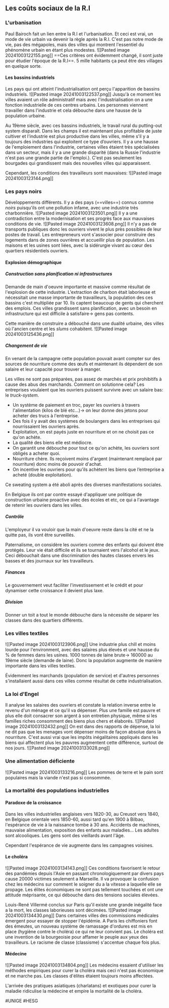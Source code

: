 ## Les coûts sociaux de la R.I
### L'urbanisation
Paul Bairoch fait un lien entre la R.I et l'urbanisation. Et ceci est vrai, un mode de vie urbain va devenir la règle après la R.I. C'est pas notre mode de vie, pas des mégapoles, mais des villes qui montrent l'essentiel du phénomène urbain en étant plus modestes.
![[Pasted image 20241003122155.png]]
==Ces critères ont évidemment changé, il sont juste pour étudier l'époque de la R.I==. 5 mille habitants ça peut être des villages en quelque sorte.
#### Les bassins industriels
Les pays qui ont atteint l'industrialisation ont perçu l'apparition de bassins industriels.
![[Pasted image 20241003122537.png]]
Jusqu'à ce moment les villes avaient un rôle administratif mais avec l'industrialisation on a une fonction industrielle de ces centres urbains. Les personnes viennent travailler dans l'industrie et cela débouche dans une hausse de la population urbaine.

Au 19ème siècle, avec ces bassins industriels, le travail rural du putting-out system disparaît. Dans les champs il est maintenant plus profitable de juste cultiver et l'industrie est plus productive dans les villes, même s'il y a toujours des industries qui exploitent ce type d’ouvriers. Il y a une hausse de l'emploiement dans l'industrie, certaines villes étaient très spécialisées dans un secteur, mais il y a une grande disparité (dans la Russie l'industrie n'est pas une grande partie de l'emploi.). C'est pas seulement les bourgades qui grandissent mais des nouvelles villes qui apparaissent.

Cependant, les conditions des travailleurs sont mauvaises:
![[Pasted image 20241003123144.png]]
### Les pays noirs
Développements différents. Il y a des pays (==villes==) connus comme *noirs* puisqu'ils ont une pollution infame, avec une industrie très charbonnière.
![[Pasted image 20241003123501.png]]
Il y a une contradiction entre la modernisation et ses progrès face aux mauvaises conditions de vie.
![[Pasted image 20241003123608.png]]
Il n'y a pas de transports publiques donc les ouvriers vivent le plus près possibles de leur postes de travail. Les entrepreneurs vont s'associer pour construire des logements dans de zones ouvrières et accueillir plus de population. Les maisons et les usines sont liées, avec la sidérurgie vivant au cœur des quartiers résidentiels ouvriers.
#### Explosion démographique
##### Construction sans planification ni infrastructures
Demande de main d'oeuvre importante et massive comme résultat de l'explosion de cette industrie. L'extraction de charbon était laborieuse et nécessitait une masse importante de travailleurs, la population des ces bassins c'est multipliée par 10. Ils captent beaucoup de gents qui cherchent des emplois. Ces villes grandissent sans planification, avec un besoin en infrastructure qui est difficile à satisfaire-> gens pas contents.

Cette manière de construire a débouché dans une dualité urbaine, des villes où l'ancien centre et les *slums* cohabitent.
![[Pasted image 20241003125436.png]]
##### Changement de vie
En venant de la campagne cette population pouvait avant compter sur des sources de nourriture comme des œufs et maintenant ils dépendent de son salaire et leur capacité pour trouver à manger.

Les villes ne sont pas préparées, pas assez de marchés et prix prohibitifs à cause des abus des marchands. Comment on solutionne cela? Les entreprises voulaient que les ouvriers puissent survivre avec un salaire bas: le *truck-system*.
- Un système de paiement en troc, payer les ouvriers à travers l'alimentation (kilos de blé etc...)-> on leur donne des jetons pour acheter des trucs à l'entreprise.
- Des fois il y avait des systèmes de boulangers dans les entreprises qui nourrissaient les ouvriers après.
- Exploitation, on est payés juste en nourriture et on ne choisit pas ce qu'on achète.
- La qualité des biens elle est médiocre.
- On garantit une débouche pour tout ce qu'on achète, les ouvriers sont obligés a acheter quoi.
- Nourriture chère. Ils reçoivent moins d'argent (maintenant remplacé par nourriture) donc moins de pouvoir d'achat.
- On incentive les ouvriers pour qu'ils achètent les biens que l’entreprise a acheté (double exploitation).

Ce sweating system a été aboli après des diverses manifestations sociales.

En Belgique ils ont par contre essayé d'appliquer une politique de construction urbaine proactive avec des écoles et etc, ce qui a l'avantage de retenir les ouvriers dans les villes.
##### Contrôle
L'employeur il va vouloir que la main d'oeuvre reste dans la cité et ne la quitte pas, ils vont être surveillés.

Paternalisme, on considère les ouvriers comme des enfants qui doivent être protégés. Leur vie était difficile et ils se tournaient vers l'alcohol et le jeux. Ceci débouchait dans une discrimination des hautes classes envers les basses et des journaux sur les travailleurs.
##### Finances
Le gouvernement veut faciliter l'investissement et le crédit et pour dynamiser cette croissance il devient plus laxe.
##### Division
Donner un toit a tout le monde débouche dans la nécessite de séparer les classes dans des quartiers différents.
### Les villes textiles
![[Pasted image 20241003123906.png]]
Une industrie plus chill et moins lourde pour l'environment, avec des salaires plus élevés et une hausse du % de femmes dans les usines. 1000 tonnes de laine brute-> 160000 au 19ème siècle (demande de laine). Donc la population augmente de manière importante dans les villes textiles.

Évidemment les marchands (population de service) et d'autres personnes s'installaient aussi dans ces villes comme résultat de cette industrialisation.
### La loi d'Engel
Il analyse les salaires des ouvriers et constate la relation inverse entre le revenu d'un ménage et ce qu'il va dépenser. Plus une famille est pauvre et plus elle doit consacrer son argent à son entretien physique, même si les familles riches consomment des biens plus chers et élaborés.
![[Pasted image 20241003132432.png]]
On est dans des rapports de dépense, la loi ne dit pas que les menages vont dépenser moins de façon absolue dans la nourriture. C'est aussi vrai que les impôts inégalitaires appliqués dans les biens qui affectent plus les pauvres augmentent cette différence, surtout de nos jours.
![[Pasted image 20241003133028.png]]
### Une alimentation déficiente
![[Pasted image 20241003133216.png]]
Les pommes de terre et le pain sont populaires mais la viande n'est pas si consommée.
### La mortalité des populations industrielles
#### Paradoxe de la croissance
Dans les villes industrielles anglaises vers 1820-30, au Creusot vers 1840, en Belgique orientale vers 1850-60, aussi tard qu'en 1900 à Bilbao, l'espérance de vie à la naissance tombe à 30 ans. Accidents de machines, mauvaise alimentation, exposition des enfants aux maladies... Les adultes sont alcooliques. Les gens sont des vieillards avant l'âge.

Cependant l'espérance de vie augmente dans les campagnes voisines.
#### Le choléra
![[Pasted image 20241003134143.png]]
Ces conditions favorisent le retour des pandémies depuis l'Asie en passant chronologiquement par divers pays cause 20000 victimes seulement a Marseille. Il va provoquer la confusion chez les médecins sur comment le soigner du a la vitesse a laquelle elle se propage. Les élites économiques ne sont pas tellement touchées et ont une attitude méprisante, ce qui débouche dans des tensions sociales élevées.

Louis-René Villermé conclus sur Paris qu'il existe une grande inégalité face a la mort, les classes laborieuses sont décimées.
![[Pasted image 20241003134430.png]]
Dans certaines villes des commissions médicales émergent pour essayer de stopper l'épidémie. A Paris les chiffoniers font des émeutes, un nouveau système de ramassage d'ordures est mis en place (hygiène contre le choléra) ce qui ne leur convient pas. Le choléra est une invention de la bourgeoisie pour affamer le peuple aux yeux des travailleurs. Le racisme de classe (classisme) s'accentue chaque fois plus.
#### Médecine
![[Pasted image 20241003134804.png]]
Les médecins essaient d'utiliser les méthodes empiriques pour curer la choléra mais ceci n'est pas économique et ne marche pas. Les classes d'élites étaient toujours moins affectées.

L'arrivée des pratiques asiatiques (charlatans) et exotiques pour curer la maladie ridiculise la médecine et empire la mortalité de la choléra.

#UNIGE #HESG 